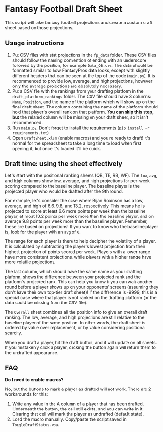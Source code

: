 # Fantasy Football Draft Sheet

This script will take fantasy football projections and create
a custom draft sheet based on those projections.

## Usage instructions

1. Put CSV files with stat projections in the `fp_data` folder.
   These CSV files should follow the naming convention of ending
   with an underscore followed by the position, for example `Data_QB.csv`.
   The data should be formatted similar to how FantasyPros data looks,
   except with slightly different headers that can be seen at the top
   of the code (`main.py`). It is recommended to provide low, average, and 
   high projections, however only the average projections are absolutely necessary.
2. Put a CSV file with the rankings from your drafting platform in the 
   `draft_platform_rankings` folder. The CSV file should have 3 columns: `Name`,
   `Position`, and the name of the platform which will show up on the final draft sheet.
   The column containing the name of the platform should hold that player's overall
   rank on that platform. **You can skip this step, but** the related column
   will be missing on your draft sheet, so it isn't recommended.
3. Run `main.py`. Don't forget to install the requirements 
   (`pip install -r requirements.txt`)
4. Open `DraftSheet.xlsm` (enable macros) and you're ready to draft!
   It's normal for the spreadsheet to take a long time to load when
   first opening it, but once it's loaded it'll be quick.

## Draft time: using the sheet effectively

Let's start with the positional ranking sheets (QB, TE, RB, WR).
The `low`, `avg`, and `high` columns show low, average, and high projections
for per-week scoring compared to the baseline player. The baseline player
is the projected player who would be drafted after the 9th round. 

For example, let's consider the case where Bijan Robinson has a 
low, average, and high of 6.6, 9.8, and 13.2, respectively.
This means he is projected to score at least 6.6 more points per week than
the baseline player, at most 13.2 points per week more than the baseline
player, and on average 9.8 points per week more than the baseline player.
Remember, these are based on projections! If you want to know who the
baseline player is, look for the player with an `avg` of `0`.

The range for each player is there to help decipher the volatility of a player.
It is calculated by subtracting the player's lowest projection from their highest
projection of points scored per week. Players with a lower range have more
consistent projections, while players with a higher range have more volatile
projections. 

The last column, which should have the same name as your drafting plaform,
shows the difference between your projected rank and the platform's projected rank.
This can help you know if you can wait another round before a player shows up on 
your opponents' screens (assuming they don't have their own top-tier draft sheet)!
If the difference is -9999, this is a special case where that player is not ranked on
the drafting platform (or the data could be missing from the CSV file).

The `Overall` sheet combines all the position info to give an overall draft
ranking. The low, average, and high projections are still relative to the baseline
player of the same position. In other words, the draft sheet is ordered by value over
replacement, or by value considering positional scarcity. 

When you draft a player, hit the draft button, and it will update on all sheets.
If you mistakenly click a player, clicking the button again will return them to
the undrafted appearance. 

## FAQ

**Do I need to enable macros?**

No, but the buttons to mark a player as drafted will not work.
There are 2 workarounds for this:
1. Write any value in the A column of a player that has been drafted.
   Underneath the button, the cell still exists, and you can write in it.
   Clearing that cell will mark the player as undrafted (default state).
2. Load the macro manually. Copy/paste the script saved in `ToggleDraftStatus.vba`.


